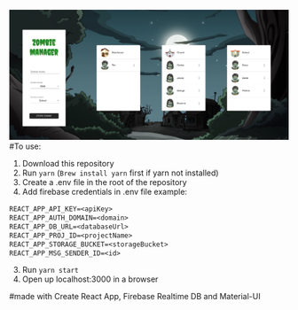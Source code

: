 ![Dashboard Image](./public/assets/dashboard.png)
#To use:

1. Download this repository
2. Run `yarn` (`Brew install yarn` first if yarn not installed)
3. Create a .env file in the root of the repository
4. Add firebase credentials in .env file
example:
```
REACT_APP_API_KEY=<apiKey>
REACT_APP_AUTH_DOMAIN=<domain>
REACT_APP_DB_URL=<databaseUrl>
REACT_APP_PROJ_ID=<projectName>
REACT_APP_STORAGE_BUCKET=<storageBucket>
REACT_APP_MSG_SENDER_ID=<id>
```
3. Run `yarn start`
4. Open up localhost:3000 in a browser

#made with Create React App, Firebase Realtime DB and Material-UI
